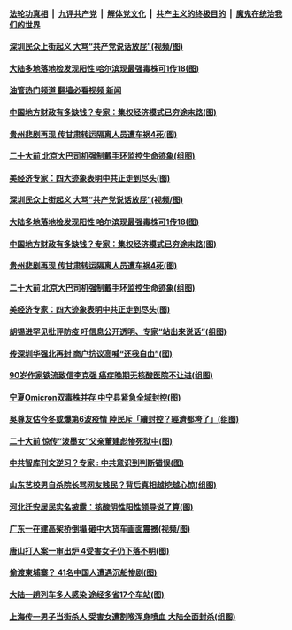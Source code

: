 ####  [法轮功真相](../../../../basic/blob/master/README.md?t=09271931) &nbsp;|&nbsp; [九评共产党](../../../../9ping.md/blob/master/README.md?t=09271931) &nbsp;|&nbsp; [解体党文化](../../../../jtdwh.md/blob/master/README.md?t=09271931)  &nbsp;|&nbsp; [共产主义的终极目的](../../../../gczydzjmd.md/blob/master/README.md?t=09271931) &nbsp;|&nbsp; [魔鬼在统治我们的世界](../../../../mgztzwmdsj.md/blob/master/README.md?t=09271931) 

#### [深圳民众上街起义 大骂“共产党说话放屁”(视频/图)](../pages/p1/1017704.md?t=09271931) 

#### [大陆多地落地检发现阳性 哈尔滨现最强毒株可1传18(图)](../pages/p1/1017697.md?t=09271931) 

#### [油管热门频道 翻墙必看视频 新闻](http://136.244.67.144:81/youtube.html?09271931)

#### [中国地方财政有多缺钱？专家：集权经济模式已穷途末路(图)](../pages/p1/1017654.md?t=09271931) 

#### [贵州悲剧再现 传甘肃转运隔离人员遭车祸4死(图)](../pages/p1/1017647.md?t=09271931) 

#### [二十大前 北京大巴司机强制戴手环监控生命迹象(组图)](../pages/p1/1017625.md?t=09271931) 

#### [美经济专家：四大迹象表明中共正走到尽头(图)](../pages/p1/1017642.md?t=09271931) 

#### [深圳民众上街起义 大骂“共产党说话放屁”(视频/图)](../pages/p1/1017704.md?t=09271931) 

#### [大陆多地落地检发现阳性 哈尔滨现最强毒株可1传18(图)](../pages/p1/1017697.md?t=09271931) 

#### [中国地方财政有多缺钱？专家：集权经济模式已穷途末路(图)](../pages/p1/1017654.md?t=09271931) 

#### [贵州悲剧再现 传甘肃转运隔离人员遭车祸4死(图)](../pages/p1/1017647.md?t=09271931) 

#### [二十大前 北京大巴司机强制戴手环监控生命迹象(组图)](../pages/p1/1017625.md?t=09271931) 

#### [美经济专家：四大迹象表明中共正走到尽头(图)](../pages/p1/1017642.md?t=09271931) 

#### [胡锡进罕见批评防疫 吁信息公开透明、专家“站出来说话”(组图)](../pages/p1/1017645.md?t=09271931) 

#### [传深圳华强北再封 商户抗议高喊“还我自由”(图)](../pages/p1/1017611.md?t=09271931) 

#### [90岁作家铁流致信李克强 癌症晚期无核酸医院不让进(组图)](../pages/p1/1017587.md?t=09271931) 

#### [宁夏Omicron双毒株并存 中宁县紧急全域封控(图)](../pages/p1/1017546.md?t=09271931) 

#### [吳尊友估今冬或爆第6波疫情 陸民斥「續封控？經濟都垮了」(组图)](../pages/p1/1017545.md?t=09271931) 

#### [二十大前 惊传“泼墨女”父亲董建彪惨死狱中(图)](../pages/p1/1017544.md?t=09271931) 

#### [中共智库刊文逆习？专家 : 中共意识到判断错误(图)](../pages/p1/1017500.md?t=09271931) 

#### [山东艺校男自杀院长骂网友贱民？背后真相越挖越心惊(组图)](../pages/p1/1017491.md?t=09271931) 

#### [河北迁安居民实名披露：核酸阴性阳性领导说了算(图)](../pages/p1/1017494.md?t=09271931) 

#### [广东一在建高架桥倒塌 砸中大货车画面震撼(视频/图)](../pages/p1/1017481.md?t=09271931) 

#### [唐山打人案一审出炉 4受害女子仍下落不明(图)](../pages/p1/1017465.md?t=09271931) 

#### [偷渡柬埔寨？ 41名中国人遭遇沉船惨剧(图)](../pages/p1/1017461.md?t=09271931) 

#### [大陆一趟列车多人感染 途经多省17个车站(图)](../pages/p1/1017454.md?t=09271931) 

#### [上海传一男子当街杀人 受害女遭割喉浑身喷血 大陆全面封杀(组图)](../pages/p1/1017431.md?t=09271931) 

<img src='http://gfw-breaker.win/goodnews/indexes/p1.md' width='0px' height='0px'/>
